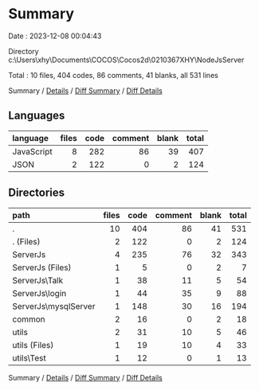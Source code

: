 # Summary

Date : 2023-12-08 00:04:43

Directory c:\\Users\\xhy\\Documents\\COCOS\\Cocos2d\\0210367XHY\\NodeJsServer

Total : 10 files,  404 codes, 86 comments, 41 blanks, all 531 lines

Summary / [Details](details.md) / [Diff Summary](diff.md) / [Diff Details](diff-details.md)

## Languages
| language | files | code | comment | blank | total |
| :--- | ---: | ---: | ---: | ---: | ---: |
| JavaScript | 8 | 282 | 86 | 39 | 407 |
| JSON | 2 | 122 | 0 | 2 | 124 |

## Directories
| path | files | code | comment | blank | total |
| :--- | ---: | ---: | ---: | ---: | ---: |
| . | 10 | 404 | 86 | 41 | 531 |
| . (Files) | 2 | 122 | 0 | 2 | 124 |
| ServerJs | 4 | 235 | 76 | 32 | 343 |
| ServerJs (Files) | 1 | 5 | 0 | 2 | 7 |
| ServerJs\\Talk | 1 | 38 | 11 | 5 | 54 |
| ServerJs\\login | 1 | 44 | 35 | 9 | 88 |
| ServerJs\\mysqlServer | 1 | 148 | 30 | 16 | 194 |
| common | 2 | 16 | 0 | 2 | 18 |
| utils | 2 | 31 | 10 | 5 | 46 |
| utils (Files) | 1 | 19 | 10 | 4 | 33 |
| utils\\Test | 1 | 12 | 0 | 1 | 13 |

Summary / [Details](details.md) / [Diff Summary](diff.md) / [Diff Details](diff-details.md)